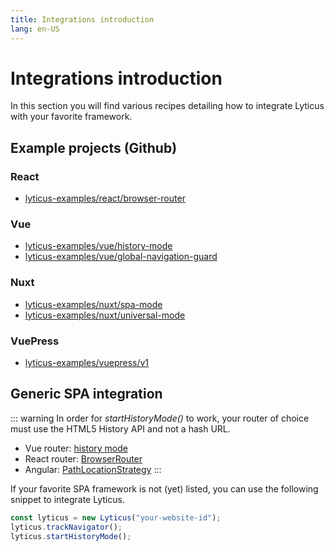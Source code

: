 ```yaml
---
title: Integrations introduction
lang: en-US
---
```


# Integrations introduction

In this section you will find various recipes detailing how to integrate Lyticus with your favorite framework.

## Example projects (Github)

### React

- [lyticus-examples/react/browser-router](https://github.com/byteboomers/lyticus-examples/tree/master/react/browser-router)

### Vue

- [lyticus-examples/vue/history-mode](https://github.com/byteboomers/lyticus-examples/tree/master/vue/history-mode)
- [lyticus-examples/vue/global-navigation-guard](https://github.com/byteboomers/lyticus-examples/tree/master/vue/global-navigation-guard)

### Nuxt

- [lyticus-examples/nuxt/spa-mode](https://github.com/byteboomers/lyticus-examples/tree/master/nuxt/spa-mode)
- [lyticus-examples/nuxt/universal-mode](https://github.com/byteboomers/lyticus-examples/tree/master/nuxt/universal-mode)

### VuePress

- [lyticus-examples/vuepress/v1](https://github.com/byteboomers/lyticus-examples/tree/master/vuepress/v1)

## Generic SPA integration

::: warning
In order for _startHistoryMode()_ to work, your router of choice must use the HTML5 History API and not a hash URL.

- Vue router: [history mode](https://router.vuejs.org/guide/essentials/history-mode.html)
- React router: [BrowserRouter](https://reacttraining.com/react-router/web/api/BrowserRouter)
- Angular: [PathLocationStrategy](https://angular.io/api/common/PathLocationStrategy)
:::

If your favorite SPA framework is not (yet) listed, you can use the following snippet to integrate Lyticus.

```javascript
const lyticus = new Lyticus("your-website-id");
lyticus.trackNavigator();
lyticus.startHistoryMode();
```